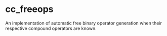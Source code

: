 # cc_freeops
An implementation of automatic free binary operator generation when their respective compound operators are known.
